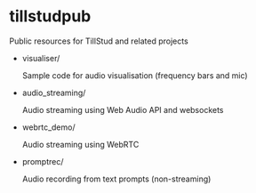 # tillstudpub
Public resources for TillStud and related projects

* visualiser/

   Sample code for audio visualisation (frequency bars and mic)

* audio_streaming/

   Audio streaming using Web Audio API and websockets

* webrtc_demo/

   Audio streaming using WebRTC

* promptrec/

   Audio recording from text prompts (non-streaming)
